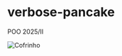 # verbose-pancake
POO 2025/II


![Cofrinho](http://www.plantuml.com/plantuml/proxy?cache=no&src=https://raw.githubusercontent.com/masmangan/verbose-pancake/refs/heads/main/day05/cofrinho.puml )

